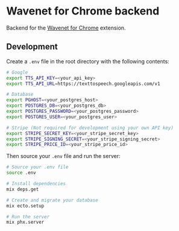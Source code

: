 # Wavenet for Chrome backend

Backend for the [Wavenet for Chrome](https://www.github.com/pgmichael/wavenet-for-chrome) extension.

## Development

Create a `.env` file in the root directory with the following contents:

```bash
# Google
export TTS_API_KEY=<your_api_key>
export TTS_API_URL=https://texttospeech.googleapis.com/v1

# Database
export PGHOST=<your_postgres_host>
export POSTGRES_DB=<your_postgres_db>
export POSTGRES_PASSWORD=<your_postgres_password>
export POSTGRES_USER=<your_postgres_user>

# Stripe (Not required for development using your own API key)
export STRIPE_SECRET_KEY=<your_stripe_secret_key>
export STRIPE_SIGNING_SECRET=<your_stripe_signing_secret>
export STRIPE_PRICE_ID=<your_stripe_price_id>
```

Then source your `.env` file and run the server:

```bash
# Source your .env file
source .env

# Install dependencies
mix deps.get

# Create and migrate your database
mix ecto.setup

# Run the server
mix phx.server
```
